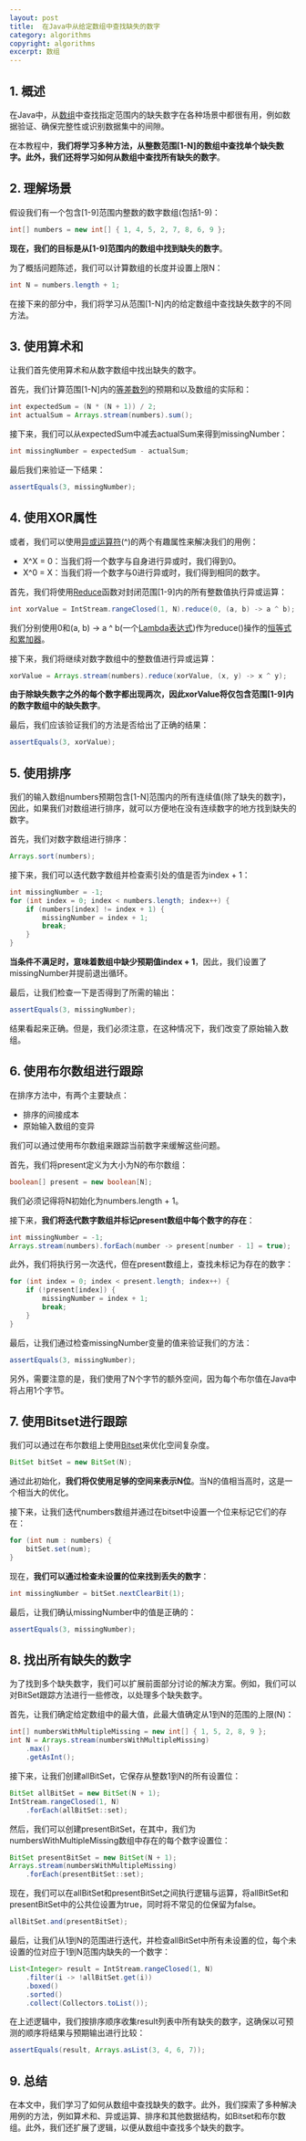 ```yaml
---
layout: post
title:  在Java中从给定数组中查找缺失的数字
category: algorithms
copyright: algorithms
excerpt: 数组
---
```


## 1. 概述

在Java中，从[数组](https://www.baeldung.com/java-arrays-guide)中查找指定范围内的缺失数字在各种场景中都很有用，例如数据验证、确保完整性或识别数据集中的间隙。

在本教程中，**我们将学习多种方法，从整数范围[1-N\]的数组中查找单个缺失数字。此外，我们还将学习如何从数组中查找所有缺失的数字**。

## 2. 理解场景

假设我们有一个包含[1-9\]范围内整数的数字数组(包括1-9)：
```java
int[] numbers = new int[] { 1, 4, 5, 2, 7, 8, 6, 9 };
```

**现在，我们的目标是从[1-9\]范围内的数组中找到缺失的数字**。

为了概括问题陈述，我们可以计算数组的长度并设置上限N：
```java
int N = numbers.length + 1;
```

在接下来的部分中，我们将学习从范围[1-N\]内的给定数组中查找缺失数字的不同方法。

## 3. 使用算术和

让我们首先使用算术和从数字数组中找出缺失的数字。

首先，我们计算范围[1-N\]内的[等差数列](https://en.wikipedia.org/wiki/Arithmetic_progression)的预期和以及数组的实际和：
```java
int expectedSum = (N * (N + 1)) / 2;
int actualSum = Arrays.stream(numbers).sum();
```

接下来，我们可以从expectedSum中减去actualSum来得到missingNumber：
```java
int missingNumber = expectedSum - actualSum;
```

最后我们来验证一下结果：
```java
assertEquals(3, missingNumber);
```

## 4. 使用XOR属性

或者，我们可以使用[异或运算符](https://en.wikipedia.org/wiki/Exclusive_or)(^)的两个有趣属性来解决我们的用例：

- X^X = 0：当我们将一个数字与自身进行异或时，我们得到0。
- X^0 = X：当我们将一个数字与0进行异或时，我们得到相同的数字。

首先，我们将使用[Reduce](https://www.baeldung.com/java-stream-reduce)函数对封闭范围[1-9\]内的所有整数值执行异或运算：
```java
int xorValue = IntStream.rangeClosed(1, N).reduce(0, (a, b) -> a ^ b);
```

我们分别使用0和(a, b) -> a ^ b(一个[Lambda表达式](https://www.baeldung.com/java-lambdas-vs-anonymous-class#lambda-expression))作为reduce()操作的[恒等式和累加器](https://www.baeldung.com/java-stream-reduce#a-quick-intro-to-identifier-accumulator-combiner)。

接下来，我们将继续对数字数组中的整数值进行异或运算：
```java
xorValue = Arrays.stream(numbers).reduce(xorValue, (x, y) -> x ^ y);
```

**由于除缺失数字之外的每个数字都出现两次，因此xorValue将仅包含范围[1-9\]内的数字数组中的缺失数字**。

最后，我们应该验证我们的方法是否给出了正确的结果：
```java
assertEquals(3, xorValue);
```

## 5. 使用排序

我们的输入数组numbers预期包含[1-N\]范围内的所有连续值(除了缺失的数字)，因此，如果我们对数组进行排序，就可以方便地在没有连续数字的地方找到缺失的数字。

首先，我们对数字数组进行排序：
```java
Arrays.sort(numbers);
```

接下来，我们可以迭代数字数组并检查索引处的值是否为index + 1：
```java
int missingNumber = -1;
for (int index = 0; index < numbers.length; index++) {
    if (numbers[index] != index + 1) {
        missingNumber = index + 1;
        break;
    }
}
```

**当条件不满足时，意味着数组中缺少预期值index + 1**，因此，我们设置了missingNumber并提前退出循环。

最后，让我们检查一下是否得到了所需的输出：
```java
assertEquals(3, missingNumber);
```

结果看起来正确。但是，我们必须注意，在这种情况下，我们改变了原始输入数组。

## 6. 使用布尔数组进行跟踪

在排序方法中，有两个主要缺点：

- 排序的间接成本
- 原始输入数组的变异

我们可以通过使用布尔数组来跟踪当前数字来缓解这些问题。

首先，我们将present定义为大小为N的布尔数组：
```java
boolean[] present = new boolean[N];
```

我们必须记得将N初始化为numbers.length + 1。

接下来，**我们将迭代数字数组并标记present数组中每个数字的存在**：
```java
int missingNumber = -1;
Arrays.stream(numbers).forEach(number -> present[number - 1] = true);
```

此外，我们将执行另一次迭代，但在present数组上，查找未标记为存在的数字：
```java
for (int index = 0; index < present.length; index++) {
    if (!present[index]) {
        missingNumber = index + 1;
        break;
    }
}
```

最后，让我们通过检查missingNumber变量的值来验证我们的方法：
```java
assertEquals(3, missingNumber);
```

另外，需要注意的是，我们使用了N个字节的额外空间，因为每个布尔值在Java中将占用1个字节。

## 7. 使用Bitset进行跟踪

我们可以通过在布尔数组上使用[Bitset](https://www.baeldung.com/java-bitset)来优化空间复杂度。
```java
BitSet bitSet = new BitSet(N);
```

通过此初始化，**我们将仅使用足够的空间来表示N位**。当N的值相当高时，这是一个相当大的优化。

接下来，让我们迭代numbers数组并通过在bitset中设置一个位来标记它们的存在：
```java
for (int num : numbers) {
    bitSet.set(num);
}
```

现在，**我们可以通过检查未设置的位来找到丢失的数字**：
```java
int missingNumber = bitSet.nextClearBit(1);
```

最后，让我们确认missingNumber中的值是正确的：
```java
assertEquals(3, missingNumber);
```

## 8. 找出所有缺失的数字

为了找到多个缺失数字，我们可以扩展前面部分讨论的解决方案。例如，我们可以对BitSet跟踪方法进行一些修改，以处理多个缺失数字。

首先，让我们确定给定数组中的最大值，此最大值确定从1到N的范围的上限(N)：
```java
int[] numbersWithMultipleMissing = new int[] { 1, 5, 2, 8, 9 };
int N = Arrays.stream(numbersWithMultipleMissing)
    .max()
    .getAsInt();
```

接下来，让我们创建allBitSet，它保存从整数1到N的所有设置位：
```java
BitSet allBitSet = new BitSet(N + 1);
IntStream.rangeClosed(1, N)
    .forEach(allBitSet::set);
```

然后，我们可以创建presentBitSet，在其中，我们为numbersWithMultipleMissing数组中存在的每个数字设置位：
```java
BitSet presentBitSet = new BitSet(N + 1);
Arrays.stream(numbersWithMultipleMissing)
    .forEach(presentBitSet::set);
```

现在，我们可以在allBitSet和presentBitSet之间执行逻辑与运算，将allBitSet和presentBitSet中的公共位设置为true，同时将不常见的位保留为false。
```java
allBitSet.and(presentBitSet);
```

最后，让我们从1到N的范围进行迭代，并检查allBitSet中所有未设置的位，每个未设置的位对应于1到N范围内缺失的一个数字：
```java
List<Integer> result = IntStream.rangeClosed(1, N)
    .filter(i -> !allBitSet.get(i))
    .boxed()
    .sorted()
    .collect(Collectors.toList());
```

在上述逻辑中，我们按排序顺序收集result列表中所有缺失的数字，这确保以可预测的顺序将结果与预期输出进行比较：
```java
assertEquals(result, Arrays.asList(3, 4, 6, 7));
```

## 9. 总结

在本文中，我们学习了如何从数组中查找缺失的数字。此外，我们探索了多种解决用例的方法，例如算术和、异或运算、排序和其他数据结构，如Bitset和布尔数组。此外，我们还扩展了逻辑，以便从数组中查找多个缺失的数字。
